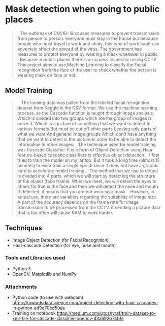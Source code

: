 # Mask detection when going to public places
> &nbsp;&nbsp;The outbreak of COVID-19 causes measures to prevent transmission from person to person. everyone must stay in the house but because people who must travel to work and study, this type of work habit can adversely affect the spread of the virus. The government has measures to protect everyone by wearing a mask whenever in public.
> &nbsp;&nbsp;Because in public places there is an access inspection using CCTV This project aims to use Machine Learning to classify the Facial recognition from the face of the user to check whether the person is wearing mask on face or not.

## Model Training
> &nbsp;&nbsp; The training data was pulled from the labeled facial recognition dataset from Kaggle in the CSV format. We use the machine learning process, as the Cascade function is taught through image analysis. Which is divided into two groups which are the group of images is correct. Which is a picture of something that we want to detect In various formats But must be cut off other parts Leaving only parts of what we want And general image groups Which don't have anything that we want to detect in the picture In order to be able to detect the information In other images.
> &nbsp;&nbsp;The technique used for model training was Cascade Classifier. It is a form of Object Detection using Haar feature-based cascade classifiers is effective object detection.
> &nbsp;&nbsp;I first tried to train the model on my laptop. But it took a long time (almost 15 minutes) to even train a single epoch since it does not have a graphic card to accelerate model training.
> &nbsp;&nbsp;The method that we use to detect is divided into 4 parts, which we will start by detecting the structure of the object (face frame). When we meet, we will detect the eyes to check for that is the face and then we will detect the nose and mouth. If detected, it means that you are not wearing a mask.
> &nbsp;&nbsp;However, in actual use, there are variables regarding the suitability of image size. A part of the accuracy depends on the frame rate for image transmission to be processed from the CCTV. if sending a picture data that is too often will cause RAM to work harder.

## Techniques
- Image Object Detection (for Facial Recognition) 
- Haar-cascade Detection (for eye, nose and mouth) 
### Tools and Libraries used 
- Python 3 
- OpenCV, Matplotlib and NumPy
### Attachments
- Python code (to use with webcam)
https://towardsdatascience.com/object-detection-with-haar-cascades-in-python-ad9e70ed50aa
- Training on notebook
https://medium.com/@toshyraf/train-dataset-to-xml-file-for-cascade-classifier-opencv-43a692b74bfe






